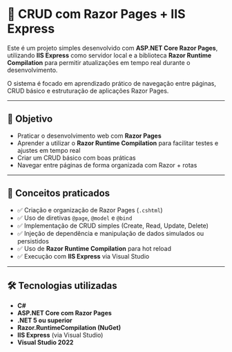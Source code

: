 # 🔧 CRUD com Razor Pages + IIS Express

Este é um projeto simples desenvolvido com **ASP.NET Core Razor Pages**, utilizando **IIS Express** como servidor local e a biblioteca **Razor Runtime Compilation** para permitir atualizações em tempo real durante o desenvolvimento.

O sistema é focado em aprendizado prático de navegação entre páginas, CRUD básico e estruturação de aplicações Razor Pages.

---

## 🎯 Objetivo

- Praticar o desenvolvimento web com **Razor Pages**
- Aprender a utilizar o **Razor Runtime Compilation** para facilitar testes e ajustes em tempo real
- Criar um CRUD básico com boas práticas
- Navegar entre páginas de forma organizada com Razor + rotas

---

## 🧠 Conceitos praticados

- ✅ Criação e organização de Razor Pages (`.cshtml`)
- ✅ Uso de diretivas `@page`, `@model` e `@bind`
- ✅ Implementação de CRUD simples (Create, Read, Update, Delete)
- ✅ Injeção de dependência e manipulação de dados simulados ou persistidos
- ✅ Uso de **Razor Runtime Compilation** para hot reload
- ✅ Execução com **IIS Express** via Visual Studio

---

## 🛠️ Tecnologias utilizadas

- **C#**
- **ASP.NET Core com Razor Pages**
- **.NET 5 ou superior**
- **Razor.RuntimeCompilation (NuGet)**
- **IIS Express** (via Visual Studio)
- **Visual Studio 2022**

